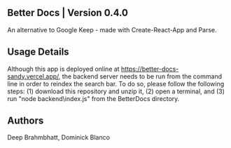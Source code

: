 ## Better Docs | Version 0.4.0

An alternative to Google Keep - made with Create-React-App and Parse.

## Usage Details
Although this app is deployed online at https://better-docs-sandy.vercel.app/, the backend server needs to be run from the command line in order to reindex the search bar. 
To do so, please follow the following steps: (1) download this repository and unzip it, (2) open a terminal, and (3) run "node backend\index.js" from the BetterDocs directory. 

## Authors
Deep Brahmbhatt, Dominick Blanco
